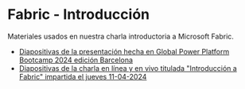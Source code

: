 # Fabric - Introducción

Materiales usados en nuestra charla introductoria a Microsoft Fabric.

- [Diapositivas de la presentación hecha en Global Power Platform Bootcamp 2024 edición Barcelona](presentaciones/GPPB2024%20-%20Introduccion%20a%20Fabric.pdf)
- [Diapositivas de la charla en línea y en vivo titulada "Introducción a Fabric" impartida el jueves 11-04-2024](presentaciones/Introduccion%20a%20Fabric%202024-04-11.pdf)